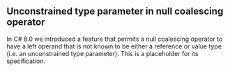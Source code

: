 ﻿## Unconstrained type parameter in null coalescing operator

In C# 8.0 we introduced a feature that permits a null coalescing operator to have a left operand that is not known to be either a reference or value type (i.e. an unconstrained type parameter). This is a placeholder for its specification.

